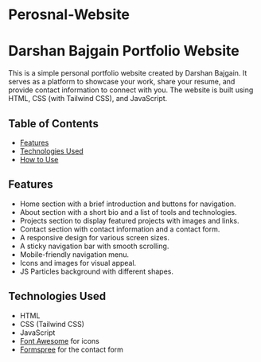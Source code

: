 # Perosnal-Website
# Darshan Bajgain Portfolio Website

This is a simple personal portfolio website created by Darshan Bajgain. It serves as a platform to showcase your work, share your resume, 
and provide contact information to connect with you. The website is built using HTML, CSS (with Tailwind CSS), and JavaScript.

## Table of Contents

- [Features](#features)
- [Technologies Used](#technologies-used)
- [How to Use](#how-to-use)

## Features

- Home section with a brief introduction and buttons for navigation.
- About section with a short bio and a list of tools and technologies.
- Projects section to display featured projects with images and links.
- Contact section with contact information and a contact form.
- A responsive design for various screen sizes.
- A sticky navigation bar with smooth scrolling.
- Mobile-friendly navigation menu.
- Icons and images for visual appeal.
- JS Particles background with different shapes.

## Technologies Used

- HTML
- CSS (Tailwind CSS)
- JavaScript
- [Font Awesome](https://fontawesome.com/) for icons
- [Formspree](https://formspree.io/) for the contact form
